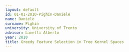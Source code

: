 ```yaml
---
layout: default 
id: 01-01-2010-Pighin-Daniele
name: Daniele
surname: Pighin
university: University of Trento
advisor: Lavelli Alberto
year: 2010
title: Greedy Feature Selection in Tree Kernel Spaces
---
```

